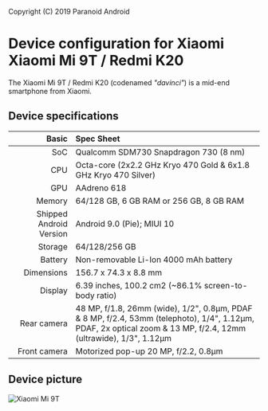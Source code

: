  Copyright (C) 2019 Paranoid Android
 
  Device configuration for Xiaomi Xiaomi Mi 9T / Redmi K20
 =========================================
 
  The Xiaomi Mi 9T / Redmi K20 (codenamed _"davinci"_) is a mid-end smartphone from Xiaomi.
 
  ## Device specifications
 
  Basic   | Spec Sheet
 -------:|:-------------------------
 SoC     | Qualcomm SDM730 Snapdragon 730 (8 nm)
 CPU     | Octa-core (2x2.2 GHz Kryo 470 Gold & 6x1.8 GHz Kryo 470 Silver)
 GPU     | AAdreno 618
 Memory  | 64/128 GB, 6 GB RAM or 256 GB, 8 GB RAM
 Shipped Android Version | Android 9.0 (Pie); MIUI 10
 Storage | 64/128/256 GB
 Battery | Non-removable Li-Ion 4000 mAh battery
 Dimensions | 156.7 x 74.3 x 8.8 mm
 Display | 6.39 inches, 100.2 cm2 (~86.1% screen-to-body ratio)
 Rear camera  | 48 MP, f/1.8, 26mm (wide), 1/2", 0.8µm, PDAF & 8 MP, f/2.4, 53mm (telephoto), 1/4", 1.12µm, PDAF, 2x optical zoom & 13 MP, f/2.4, 12mm (ultrawide), 1/3", 1.12µm
 Front camera  | Motorized pop-up 20 MP, f/2.2, 0.8µm
 
  ## Device picture
 
  ![Xiaomi Mi 9T](https://cdn2.gsmarena.com/vv/pics/xiaomi/xiaomi-mi-9t-0.jpg "Xiaomi Mi 9T")

